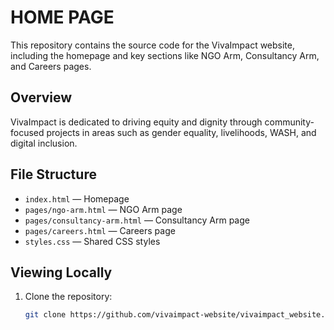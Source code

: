 # HOME PAGE

This repository contains the source code for the VivaImpact website, including the homepage and key sections like NGO Arm, Consultancy Arm, and Careers pages.

## Overview

VivaImpact is dedicated to driving equity and dignity through community-focused projects in areas such as gender equality, livelihoods, WASH, and digital inclusion.

## File Structure

- `index.html` — Homepage  
- `pages/ngo-arm.html` — NGO Arm page  
- `pages/consultancy-arm.html` — Consultancy Arm page  
- `pages/careers.html` — Careers page  
- `styles.css` — Shared CSS styles  

## Viewing Locally

1. Clone the repository:
   ```bash
   git clone https://github.com/vivaimpact-website/vivaimpact_website.git
